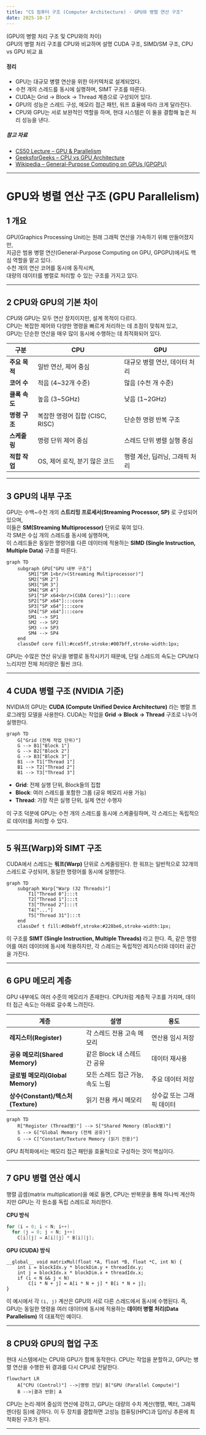 ```yaml
---
title: "CS 컴퓨터 구조 (Computer Architecture) - GPU와 병렬 연산 구조"
date: 2025-10-17
---
```

(GPU의 병렬 처리 구조 및 CPU와의 차이)  
GPU의 병렬 처리 구조를 CPU와 비교하며 설명
CUDA 구조, SIMD/SM 구조, CPU vs GPU 비교 표

#### 정리

* GPU는 대규모 병렬 연산을 위한 아키텍처로 설계되었다.
* 수천 개의 스레드를 동시에 실행하며, SIMT 구조를 따른다.
* CUDA는 Grid → Block → Thread 계층으로 구성되어 있다.
* GPU의 성능은 스레드 구성, 메모리 접근 패턴, 워프 효율에 따라 크게 달라진다.
* CPU와 GPU는 서로 보완적인 역할을 하며, 현대 시스템은 이 둘을 결합해 높은 처리 성능을 낸다.
  
##### 참고 자료

* [CS50 Lecture – GPU & Parallelism](https://cs50.harvard.edu/x/2024/notes/8/)
* [GeeksforGeeks – CPU vs GPU Architecture](https://www.geeksforgeeks.org/difference-between-cpu-and-gpu/)
* [Wikipedia – General-Purpose Computing on GPUs (GPGPU)](https://en.wikipedia.org/wiki/General-purpose_computing_on_graphics_processing_units)

---

# GPU와 병렬 연산 구조 (GPU Parallelism)

## 1️ 개요
GPU(Graphics Processing Unit)는 원래 그래픽 연산을 가속하기 위해 만들어졌지만,  
지금은 범용 병렬 연산(General-Purpose Computing on GPU, GPGPU)에서도 핵심 역할을 맡고 있다.  
수천 개의 연산 코어를 동시에 동작시켜,  
대량의 데이터를 병렬로 처리할 수 있는 구조를 가지고 있다.

---

## 2️ CPU와 GPU의 기본 차이

CPU와 GPU는 모두 연산 장치이지만, 설계 목적이 다르다.  
CPU는 복잡한 제어와 다양한 명령을 빠르게 처리하는 데 초점이 맞춰져 있고,  
GPU는 단순한 연산을 매우 많이 동시에 수행하는 데 최적화되어 있다.

| 구분 | CPU | GPU |
|------|-----|------|
| **주요 목적** | 일반 연산, 제어 중심 | 대규모 병렬 연산, 데이터 처리 |
| **코어 수** | 적음 (4~32개 수준) | 많음 (수천 개 수준) |
| **클록 속도** | 높음 (3~5GHz) | 낮음 (1~2GHz) |
| **명령 구조** | 복잡한 명령어 집합 (CISC, RISC) | 단순한 명령 반복 구조 |
| **스케줄링** | 명령 단위 제어 중심 | 스레드 단위 병렬 실행 중심 |
| **적합 작업** | OS, 제어 로직, 분기 많은 코드 | 행렬 계산, 딥러닝, 그래픽 처리 |

---

## 3️ GPU의 내부 구조

GPU는 수백~수천 개의 **스트리밍 프로세서(Streaming Processor, SP)** 로 구성되어 있으며,  
이들은 **SM(Streaming Multiprocessor)** 단위로 묶여 있다.  
각 SM은 수십 개의 스레드를 동시에 실행하며,  
이 스레드들은 동일한 명령어를 다른 데이터에 적용하는 **SIMD (Single Instruction, Multiple Data)** 구조를 따른다.

```mermaid
graph TD
    subgraph GPU["GPU 내부 구조"]
        SM1["SM 1<br/>(Streaming Multiprocessor)"]
        SM2["SM 2"]
        SM3["SM 3"]
        SM4["SM 4"]
        SP1["SP x64<br/>(CUDA Cores)"]:::core
        SP2["SP x64"]:::core
        SP3["SP x64"]:::core
        SP4["SP x64"]:::core
        SM1 --> SP1
        SM2 --> SP2
        SM3 --> SP3
        SM4 --> SP4
    end
    classDef core fill:#cce5ff,stroke:#007bff,stroke-width:1px;
```

GPU는 수많은 연산 유닛을 병렬로 동작시키기 때문에,
단일 스레드의 속도는 CPU보다 느리지만 전체 처리량은 훨씬 크다.

---

## 4️ CUDA 병렬 구조 (NVIDIA 기준)

NVIDIA의 GPU는 **CUDA (Compute Unified Device Architecture)** 라는 병렬 프로그래밍 모델을 사용한다.
CUDA는 작업을 **Grid → Block → Thread** 구조로 나누어 실행한다.

```mermaid
graph TD
    G["Grid (전체 작업 단위)"]
    G --> B1["Block 1"]
    G --> B2["Block 2"]
    G --> B3["Block 3"]
    B1 --> T1["Thread 1"]
    B1 --> T2["Thread 2"]
    B1 --> T3["Thread 3"]
```

* **Grid**: 전체 실행 단위, Block들의 집합
* **Block**: 여러 스레드를 포함한 그룹 (공유 메모리 사용 가능)
* **Thread**: 가장 작은 실행 단위, 실제 연산 수행자

이 구조 덕분에 GPU는 수천 개의 스레드를 동시에 스케줄링하며,
각 스레드는 독립적으로 데이터를 처리할 수 있다.

---

## 5️ 워프(Warp)와 SIMT 구조

CUDA에서 스레드는 **워프(Warp)** 단위로 스케줄링된다.
한 워프는 일반적으로 32개의 스레드로 구성되어,
동일한 명령어를 동시에 실행한다.

```mermaid
graph TD
    subgraph Warp["Warp (32 Threads)"]
        T1["Thread 0"]:::t
        T2["Thread 1"]:::t
        T3["Thread 2"]:::t
        T4["..."]
        T5["Thread 31"]:::t
    end
    classDef t fill:#d0ebff,stroke:#228be6,stroke-width:1px;
```

이 구조를 **SIMT (Single Instruction, Multiple Threads)** 라고 한다.
즉, 같은 명령어를 여러 데이터에 동시에 적용하지만,
각 스레드는 독립적인 레지스터와 데이터 공간을 가진다.

---

## 6️ GPU 메모리 계층

GPU 내부에도 여러 수준의 메모리가 존재한다.
CPU처럼 계층적 구조를 가지며, 데이터 접근 속도는 아래로 갈수록 느려진다.

| 계층                            | 설명                  | 용도             |
| ----------------------------- | ------------------- | -------------- |
| **레지스터(Register)**            | 각 스레드 전용 고속 메모리     | 연산용 임시 저장      |
| **공유 메모리(Shared Memory)**     | 같은 Block 내 스레드 간 공유 | 데이터 재사용        |
| **글로벌 메모리(Global Memory)**    | 모든 스레드 접근 가능, 속도 느림 | 주요 데이터 저장      |
| **상수(Constant)/텍스처(Texture)** | 읽기 전용 캐시 메모리        | 상수값 또는 그래픽 데이터 |

```mermaid
graph TD
    R["Register (Thread별)"] --> S["Shared Memory (Block별)"]
    S --> G["Global Memory (전체 공유)"]
    G --> C["Constant/Texture Memory (읽기 전용)"]
```

GPU 최적화에서는 메모리 접근 패턴을 효율적으로 구성하는 것이 핵심이다.

---

## 7️ GPU 병렬 연산 예시

행렬 곱셈(matrix multiplication)을 예로 들면,
CPU는 반복문을 통해 하나씩 계산하지만 GPU는 각 원소를 독립 스레드로 처리한다.

**CPU 방식**

```c
for (i = 0; i < N; i++)
  for (j = 0; j < N; j++)
    C[i][j] = A[i][j] * B[i][j];
```

**GPU (CUDA) 방식**

```cuda
__global__ void matrixMul(float *A, float *B, float *C, int N) {
    int i = blockIdx.y * blockDim.y + threadIdx.y;
    int j = blockIdx.x * blockDim.x + threadIdx.x;
    if (i < N && j < N)
        C[i * N + j] = A[i * N + j] * B[i * N + j];
}
```

이 예시에서 각 `(i, j)` 계산은 GPU의 서로 다른 스레드에서 동시에 수행된다.
즉, GPU는 동일한 명령을 여러 데이터에 동시에 적용하는 **데이터 병렬 처리(Data Parallelism)** 의 대표적인 예이다.

---

## 8️ CPU와 GPU의 협업 구조

현대 시스템에서는 CPU와 GPU가 함께 동작한다.
CPU는 작업을 분할하고, GPU는 병렬 연산을 수행한 뒤 결과를 다시 CPU로 전달한다.

```mermaid
flowchart LR
    A["CPU (Control)"] -->|명령 전달| B["GPU (Parallel Compute)"]
    B -->|결과 반환| A
```

CPU는 논리·제어 중심의 연산에 강하고,
GPU는 대량의 수치 계산(행렬, 벡터, 그래픽 렌더링 등)에 강하다.
이 두 장치를 결합하면 고성능 컴퓨팅(HPC)과 딥러닝 추론에 최적화된 구조가 된다.

---

